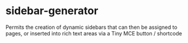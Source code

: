 sidebar-generator
=================

Permits the creation of dynamic sidebars that can then be assigned to pages, or inserted into rich text areas via a Tiny MCE button / shortcode
